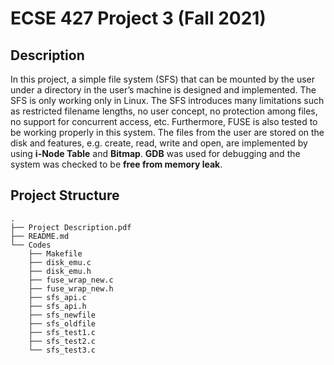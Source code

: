 # ECSE 427 Project 3 (Fall 2021)

## Description
In this project, a simple file system (SFS) that can be mounted by the user under a directory in the user’s machine is designed and implemented. 
The SFS is only working only in Linux. 
The SFS introduces many limitations such as restricted filename lengths, no user concept, no protection among files, no support for concurrent access, etc. 
Furthermore, FUSE is also tested to be working properly in this system. The files from the user are stored on the disk and features, e.g. create, read, write and open, are implemented by using **i-Node Table** and **Bitmap**. **GDB** was used for debugging and the system was checked to be **free from memory leak**.

## Project Structure

```console
.
├── Project Description.pdf
├── README.md
└── Codes
    ├── Makefile
    ├── disk_emu.c
    ├── disk_emu.h
    ├── fuse_wrap_new.c
    ├── fuse_wrap_new.h
    ├── sfs_api.c
    ├── sfs_api.h
    ├── sfs_newfile
    ├── sfs_oldfile
    ├── sfs_test1.c
    ├── sfs_test2.c
    └── sfs_test3.c
```
